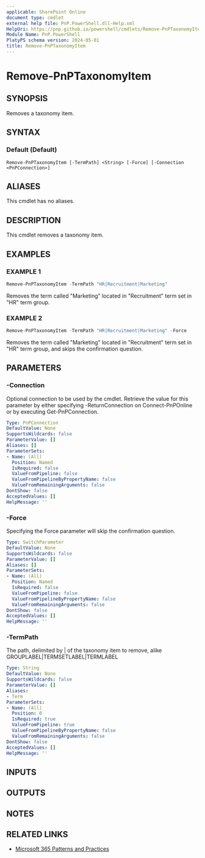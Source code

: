```yaml
---
applicable: SharePoint Online
document type: cmdlet
external help file: PnP.PowerShell.dll-Help.xml
HelpUri: https://pnp.github.io/powershell/cmdlets/Remove-PnPTaxonomyItem.html
Module Name: PnP.PowerShell
PlatyPS schema version: 2024-05-01
title: Remove-PnPTaxonomyItem
---
```


# Remove-PnPTaxonomyItem

## SYNOPSIS

Removes a taxonomy item.

## SYNTAX

### Default (Default)

```
Remove-PnPTaxonomyItem [-TermPath] <String> [-Force] [-Connection <PnPConnection>]
```

## ALIASES

This cmdlet has no aliases.

## DESCRIPTION

This cmdlet removes a taxonomy item.

## EXAMPLES

### EXAMPLE 1

```powershell
Remove-PnPTaxonomyItem -TermPath "HR|Recruitment|Marketing"
```

Removes the term called "Marketing" located in "Recruitment" term set in "HR" term group.

### EXAMPLE 2

```powershell
Remove-PnPTaxonomyItem -TermPath "HR|Recruitment|Marketing" -Force
```

Removes the term called "Marketing" located in "Recruitment" term set in "HR" term group, and skips the confirmation question.

## PARAMETERS

### -Connection

Optional connection to be used by the cmdlet. Retrieve the value for this parameter by either specifying -ReturnConnection on Connect-PnPOnline or by executing Get-PnPConnection.

```yaml
Type: PnPConnection
DefaultValue: None
SupportsWildcards: false
ParameterValue: []
Aliases: []
ParameterSets:
- Name: (All)
  Position: Named
  IsRequired: false
  ValueFromPipeline: false
  ValueFromPipelineByPropertyName: false
  ValueFromRemainingArguments: false
DontShow: false
AcceptedValues: []
HelpMessage: ''
```

### -Force

Specifying the Force parameter will skip the confirmation question.

```yaml
Type: SwitchParameter
DefaultValue: None
SupportsWildcards: false
ParameterValue: []
Aliases: []
ParameterSets:
- Name: (All)
  Position: Named
  IsRequired: false
  ValueFromPipeline: false
  ValueFromPipelineByPropertyName: false
  ValueFromRemainingArguments: false
DontShow: false
AcceptedValues: []
HelpMessage: ''
```

### -TermPath

The path, delimited by | of the taxonomy item to remove, alike GROUPLABEL|TERMSETLABEL|TERMLABEL

```yaml
Type: String
DefaultValue: None
SupportsWildcards: false
ParameterValue: []
Aliases:
- Term
ParameterSets:
- Name: (All)
  Position: 0
  IsRequired: true
  ValueFromPipeline: true
  ValueFromPipelineByPropertyName: false
  ValueFromRemainingArguments: false
DontShow: false
AcceptedValues: []
HelpMessage: ''
```

## INPUTS

## OUTPUTS

## NOTES

## RELATED LINKS

- [Microsoft 365 Patterns and Practices](https://aka.ms/m365pnp)
